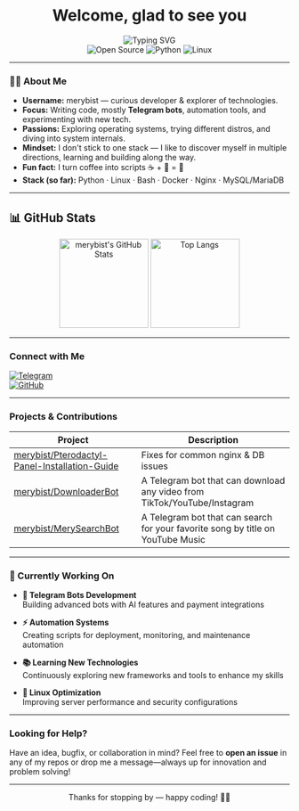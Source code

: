 <h1 align="center" style=Tahoma>Welcome, glad to see you</h1>
<div style=Tahoma align="center">
  <img src="https://readme-typing-svg.demolab.com?size=28&duration=3000&color=00BCFF&center=true&lines=Open-Source+Enthusiast;Python+Developer;Linux+Middle" alt="Typing SVG" />

  <br>
  
  <img src="https://img.shields.io/badge/Open%20Source-Lover-brightgreen?logo=opensourceinitiative" alt="Open Source">
  <img src="https://img.shields.io/badge/Python-Developer-3776AB?logo=python" alt="Python">
  <img src="https://img.shields.io/badge/Linux-Middle-FCC624?logo=linux" alt="Linux">
</div>

---

### 👨‍💻 About Me
- **Username:** merybist — curious developer & explorer of technologies.  
- **Focus:** Writing code, mostly **Telegram bots**, automation tools, and experimenting with new tech.  
- **Passions:** Exploring operating systems, trying different distros, and diving into system internals.  
- **Mindset:** I don't stick to one stack — I like to discover myself in multiple directions, learning and building along the way.  
- **Fun fact:** I turn coffee into scripts ☕ + 🐍 = 🚀  
- **Stack (so far):** Python · Linux · Bash · Docker · Nginx · MySQL/MariaDB  


---

## 📊 GitHub Stats

<div align="center">

  <img src="https://github-readme-stats.vercel.app/api?username=merybist&show_icons=true&theme=radical" alt="merybist's GitHub Stats" height="160" />
  <img src="https://github-readme-stats.vercel.app/api/top-langs/?username=merybist&layout=compact&theme=radical" alt="Top Langs" height="160" />

</div>


---

###  Connect with Me
[![Telegram](https://img.shields.io/badge/-Telegram-0088cc?logo=telegram&logoColor=white)](https://t.me/merybist)  
[![GitHub](https://img.shields.io/badge/-GitHub-181717?logo=github&logoColor=white)](https://github.com/merybist)  

---

###  Projects & Contributions
| Project | Description |
|--------|-------------|
| [merybist/Pterodactyl-Panel-Installation-Guide](https://github.com/merybist/Pterodactyl-Panel-Installation-Guide) | Fixes for common nginx & DB issues |
| [merybist/DownloaderBot](https://github.com/merybist/DownloaderBot) | A Telegram bot that can download any video from TikTok/YouTube/Instagram |
| [merybist/MerySearchBot](https://github.com/merybist/MerySearchBot) | A Telegram bot that can search for your favorite song by title on YouTube Music |


---

### 🔧 Currently Working On

- **🤖 Telegram Bots Development**  
  Building advanced bots with AI features and payment integrations

- **⚡ Automation Systems**  
  Creating scripts for deployment, monitoring, and maintenance automation

- **📚 Learning New Technologies**  
  Continuously exploring new frameworks and tools to enhance my skills

- **🐧 Linux Optimization**  
  Improving server performance and security configurations

---

###  Looking for Help?
Have an idea, bugfix, or collaboration in mind? Feel free to **open an issue** in any of my repos or drop me a message—always up for innovation and problem solving!

---

<p align="center">
  Thanks for stopping by — happy coding! 🐱‍💻
</p>
